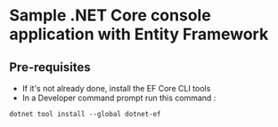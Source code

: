 # Sample .NET Core console application with Entity Framework

## Pre-requisites

- If it's not already done, install the EF Core CLI tools
- In a Developer command prompt run this command :

```
dotnet tool install --global dotnet-ef
```

